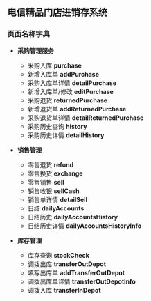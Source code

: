 ## 电信精品门店进销存系统

### 页面名称字典

* **采购管理服务**
	* 采购入库 **purchase**
	* 新增入库单 **addPurchase**
	* 采购入库单详情 **detailPurchase**
	* 新增入库单/修改 **editPurchase**
	* 采购退货 **returnedPurchase**
	* 新增退货单 **addReturnedPurchase**
	* 采购退货单详情 **detailReturnedPurchase**
	* 采购历史查询 **history**
	* 采购历史详情 **detailHistory**

* **销售管理**
	* 零售退货 **refund**
	* 零售换货 **exchange**
	* 零售销售 **sell**
	* 销售收银 **sellCash**
	* 销售单详情 **detailSell**
	* 日结 **dailyAccounts**
	* 日结历史 **dailyAccountsHistory**
	* 日结历史详情 **dailyAccountsHistoryInfo**

* **库存管理**
    * 库存查询 **stockCheck**
    * 调拨出库 **transferOutDepot**
    * 填写出库单 **addTransferOutDepot**
    * 调拨出库单详情 **transferOutDepotInfo**
	* 调拨入库 **transferInDepot**
